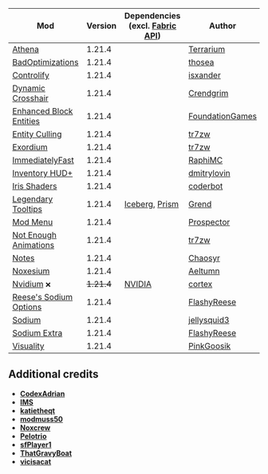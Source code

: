 | Mod | Version | Dependencies (excl. [Fabric API][url-fabric-api]) | Author | CDN |
|-----|---------|---------------------------------------------------|--------|-----|
| [Athena][url-athena] | 1.21.4 | | [Terrarium][url-terrarium] | __Modrinth__ |
| [BadOptimizations][url-bad-optimizations] | 1.21.4 | | [thosea][url-thosea] | __Modrinth__ |
| [Controlify][url-controlify] | 1.21.4 | | [isxander][url-isxander] | __Modrinth__ |
| [Dynamic Crosshair][url-dynamic-crosshair] | 1.21.4 | | [Crendgrim][url-crendgrim] | __Modrinth__ |
| [Enhanced Block Entities][url-enhanced-block-entities] | 1.21.4 | | [FoundationGames][url-foundationgames] | __Modrinth__ |
| [Entity Culling][url-entity-culling] | 1.21.4 | | [tr7zw][url-tr7zw] | __Modrinth__ |
| [Exordium][url-exordium] | 1.21.4 | | [tr7zw][url-tr7zw] | __Modrinth__ |
| [ImmediatelyFast][url-immediately-fast] | 1.21.4 | | [RaphiMC][url-raphimc] | __Modrinth__ |
| [Inventory HUD+][url-inventory-hud-plus] | 1.21.4 | | [dmitrylovin][url-dmitrylovin] | __CurseForge__ |
| [Iris Shaders][url-iris-shaders] | 1.21.4 | | [coderbot][url-coderbot] | __Modrinth__ |
| [Legendary Tooltips][url-legendary-tooltips] | 1.21.4 | [Iceberg][url-iceberg], [Prism][url-prism] | [Grend][url-grend] | __Modrinth__ |
| [Mod Menu][url-mod-menu] | 1.21.4 | | [Prospector][url-prospector] | __Modrinth__ |
| [Not Enough Animations][url-not-enough-animations] | 1.21.4 | | [tr7zw][url-tr7zw] | __Modrinth__ |
| [Notes][url-notes] | 1.21.4 | | [Chaosyr][url-chaosyr] | __Modrinth__ |
| [Noxesium][url-noxesium] | 1.21.4 | | [Aeltumn][url-aeltumn] | __Modrinth__ |
| [Nvidium][url-nvidium] `❌` | ~~1.21.4~~ | [NVIDIA][url-nvidia] | [cortex][url-cortex]| __Modrinth__ |
| [Reese's Sodium Options][url-reeses-sodium-options] | 1.21.4 | | [FlashyReese][url-flashy-reese] | __Modrinth__ |
| [Sodium][url-sodium] | 1.21.4 | | [jellysquid3][url-jellysquid3] | __Modrinth__ |
| [Sodium Extra][url-sodium-extra] | 1.21.4 | | [FlashyReese][url-flashy-reese] | __Modrinth__ |
| [Visuality][url-visuality] | 1.21.4 | | [PinkGoosik][url-pinkgoosik] | __Modrinth__ |

## Additional credits
- [__CodexAdrian__][url-codexadrian]
- [__IMS__][url-ims]
- [__katietheqt__][url-katietheqt]
- [__modmuss50__][url-modmuss50]
- [__Noxcrew__][url-noxcrew]
- [__Pelotrio__][url-pelotrio]
- [__sfPlayer1__][url-sfplayer1]
- [__ThatGravyBoat__][url-thatgravyboat]
- [__vicisacat__][url-vicisacat]

<!-- loaders -->
[url-fabric]: <https://maven.fabricmc.net/net/fabricmc/fabric-installer/1.0.1/fabric-installer-1.0.1.jar>
<!-- authors -->
[url-aeltumn]: <https://modrinth.com/user/Aeltumn>
[url-chaosyr]: <https://modrinth.com/user/Chaosyr>
[url-coderbot]: <https://modrinth.com/user/coderbot>
[url-codexadrian]: <https://modrinth.com/user/CodexAdrian>
[url-cortex]: <https://modrinth.com/user/cortex>
[url-crendgrim]: <https://modrinth.com/user/Crendgrim>
[url-dmitrylovin]: <https://www.curseforge.com/members/dmitrylovin>
[url-flashy-reese]: <https://modrinth.com/user/FlashyReese>
[url-foundationgames]: <https://modrinth.com/user/FoundationGames>
[url-grend]: <https://modrinth.com/user/Grend>
[url-ims]: <https://modrinth.com/user/IMS>
[url-isxander]: <https://modrinth.com/user/isxander>
[url-jellysquid3]: <https://modrinth.com/user/jellysquid3>
[url-katietheqt]: <https://modrinth.com/user/katietheqt>
[url-modmuss50]: <https://modrinth.com/user/modmuss50>
[url-noxcrew]: <https://modrinth.com/user/Noxcrew>
[url-pelotrio]: <https://modrinth.com/user/Pelotrio>
[url-pinkgoosik]: <https://modrinth.com/user/PinkGoosik>
[url-prospector]: <https://modrinth.com/user/Prospector>
[url-raphimc]: <https://modrinth.com/user/RaphiMC>
[url-sfplayer1]: <https://modrinth.com/user/sfPlayer1>
[url-tr7zw]: <https://modrinth.com/user/tr7zw>
[url-terrarium]: <https://modrinth.com/organization/terrarium>
[url-thatgravyboat]: <https://modrinth.com/user/ThatGravyBoat>
[url-thosea]: <https://modrinth.com/user/thosea>
[url-vicisacat]: <https://modrinth.com/user/vicisacat>
<!-- mods -->
[url-athena]: <https://cdn.modrinth.com/data/b1ZV3DIJ/versions/Ia97dAC3/athena-fabric-1.21.4-4.2.0.jar>
[url-bad-optimizations]: <https://cdn.modrinth.com/data/g96Z4WVZ/versions/EPTfY6pQ/BadOptimizations-2.2.1-1.21.2-21.4.jar>
[url-controlify]: <https://cdn.modrinth.com/data/DOUdJVEm/versions/Naxc8isg/controlify-2.0.2%2B1.21.4-fabric.jar>
[url-dynamic-crosshair]: <https://cdn.modrinth.com/data/ZcR9weSm/versions/CpaeqowJ/dynamiccrosshair-9.3%2B1.21.3-fabric.jar>
[url-enhanced-block-entities]: <https://cdn.modrinth.com/data/OVuFYfre/versions/YokFoILZ/enhancedblockentities-0.11.3%2B1.21.4.jar>
[url-entity-culling]: <https://cdn.modrinth.com/data/NNAgCjsB/versions/p8LaakE9/entityculling-fabric-1.7.3-mc1.21.4.jar>
[url-exordium]: <https://cdn.modrinth.com/data/DynYZEae/versions/map5Ojxn/exordium-fabric-1.4.1-mc1.21.4.jar>
[url-fabric-api]: <https://cdn.modrinth.com/data/P7dR8mSH/versions/bQZpGIz0/fabric-api-0.119.2%2B1.21.4.jar>
[url-iceberg]: <https://cdn.modrinth.com/data/5faXoLqX/versions/JQsyoArU/Iceberg-1.21.4-fabric-1.2.13.jar>
[url-immediately-fast]: <https://cdn.modrinth.com/data/5ZwdcRci/versions/ddjmgf0b/ImmediatelyFast-Fabric-1.8.0%2B1.21.4.jar>
[url-inventory-hud-plus]: <https://www.curseforge.com/minecraft/mc-mods/inventory-hud-forge/download/5967065>
[url-iris-shaders]: <https://cdn.modrinth.com/data/YL57xq9U/versions/Ca054sTe/iris-fabric-1.8.8%2Bmc1.21.4.jar>
[url-legendary-tooltips]: <https://cdn.modrinth.com/data/atHH8NyV/versions/7xI8xla5/LegendaryTooltips-1.21.4-fabric-1.5.1.jar>
[url-mod-menu]: <https://cdn.modrinth.com/data/mOgUt4GM/versions/7iGb2ltH/modmenu-13.0.3.jar>
[url-not-enough-animations]: <https://cdn.modrinth.com/data/MPCX6s5C/versions/CGUU69su/notenoughanimations-fabric-1.9.2-mc1.21.4.jar>
[url-notes]: <https://cdn.modrinth.com/data/ko8Qabo1/versions/h4aknqvl/Notes-1.21.4-2.1.1-fabric.jar>
[url-noxesium]: <https://cdn.modrinth.com/data/Kw7Sm3Xf/versions/TKTiiwCx/noxesium-fabric-2.6.2.jar>
[url-nvidia]: <https://www.nvidia.com/en-us/software/nvidia-app/>
[url-nvidium]: <https://cdn.modrinth.com/data/SfMw2IZN/versions/3L83QwKZ/nvidium-0.3.1.jar>
[url-prism]: <https://cdn.modrinth.com/data/1OE8wbN0/versions/gFPeFgX2/Prism-1.21.4-fabric-1.0.10.jar>
[url-reeses-sodium-options]: <https://cdn.modrinth.com/data/Bh37bMuy/versions/KoUrx3jJ/reeses-sodium-options-fabric-1.8.3%2Bmc1.21.4.jar>
[url-sodium]: <https://cdn.modrinth.com/data/AANobbMI/versions/FRXt5xaI/sodium-fabric-0.6.10%2Bmc1.21.4.jar>
[url-sodium-extra]: <https://cdn.modrinth.com/data/PtjYWJkn/versions/f4TfteNb/sodium-extra-fabric-0.6.1%2Bmc1.21.4.jar>
[url-visuality]: <https://cdn.modrinth.com/data/rI0hvYcd/versions/76p4pDXc/visuality-0.7.9%2B1.21.4.jar>
